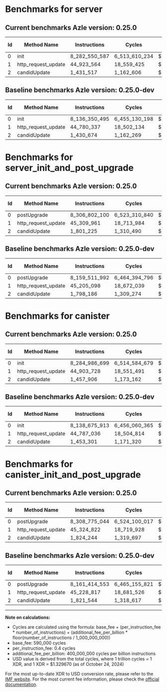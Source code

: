 # Benchmarks for server

## Current benchmarks Azle version: 0.25.0

| Id  | Method Name         | Instructions  | Cycles        | USD           | USD/Million Calls | Change                                |
| --- | ------------------- | ------------- | ------------- | ------------- | ----------------- | ------------------------------------- |
| 0   | init                | 8_282_550_587 | 6_513_610_234 | $0.0086609521 | $8_660.95         | <font color="red">+146_200_092</font> |
| 1   | http_request_update | 44_923_564    | 18_559_425    | $0.0000246779 | $24.67            | <font color="red">+143_227</font>     |
| 2   | candidUpdate        | 1_431_517     | 1_162_606     | $0.0000015459 | $1.54             | <font color="red">+843</font>         |

## Baseline benchmarks Azle version: 0.25.0-dev

| Id  | Method Name         | Instructions  | Cycles        | USD           | USD/Million Calls |
| --- | ------------------- | ------------- | ------------- | ------------- | ----------------- |
| 0   | init                | 8_136_350_495 | 6_455_130_198 | $0.0085831930 | $8_583.19         |
| 1   | http_request_update | 44_780_337    | 18_502_134    | $0.0000246017 | $24.60            |
| 2   | candidUpdate        | 1_430_674     | 1_162_269     | $0.0000015454 | $1.54             |

# Benchmarks for server_init_and_post_upgrade

## Current benchmarks Azle version: 0.25.0

| Id  | Method Name         | Instructions  | Cycles        | USD           | USD/Million Calls | Change                                |
| --- | ------------------- | ------------- | ------------- | ------------- | ----------------- | ------------------------------------- |
| 0   | postUpgrade         | 8_306_802_100 | 6_523_310_840 | $0.0086738507 | $8_673.85         | <font color="red">+147_290_108</font> |
| 1   | http_request_update | 45_309_961    | 18_713_984    | $0.0000248834 | $24.88            | <font color="red">+104_863</font>     |
| 2   | candidUpdate        | 1_801_225     | 1_310_490     | $0.0000017425 | $1.74             | <font color="red">+3_039</font>       |

## Baseline benchmarks Azle version: 0.25.0-dev

| Id  | Method Name         | Instructions  | Cycles        | USD           | USD/Million Calls |
| --- | ------------------- | ------------- | ------------- | ------------- | ----------------- |
| 0   | postUpgrade         | 8_159_511_992 | 6_464_394_796 | $0.0085955118 | $8_595.51         |
| 1   | http_request_update | 45_205_098    | 18_672_039    | $0.0000248277 | $24.82            |
| 2   | candidUpdate        | 1_798_186     | 1_309_274     | $0.0000017409 | $1.74             |

# Benchmarks for canister

## Current benchmarks Azle version: 0.25.0

| Id  | Method Name         | Instructions  | Cycles        | USD           | USD/Million Calls | Change                                |
| --- | ------------------- | ------------- | ------------- | ------------- | ----------------- | ------------------------------------- |
| 0   | init                | 8_284_986_699 | 6_514_584_679 | $0.0086622478 | $8_662.24         | <font color="red">+146_310_786</font> |
| 1   | http_request_update | 44_903_728    | 18_551_491    | $0.0000246674 | $24.66            | <font color="red">+116_692</font>     |
| 2   | candidUpdate        | 1_457_906     | 1_173_162     | $0.0000015599 | $1.55             | <font color="red">+4_605</font>       |

## Baseline benchmarks Azle version: 0.25.0-dev

| Id  | Method Name         | Instructions  | Cycles        | USD           | USD/Million Calls |
| --- | ------------------- | ------------- | ------------- | ------------- | ----------------- |
| 0   | init                | 8_138_675_913 | 6_456_060_365 | $0.0085844298 | $8_584.42         |
| 1   | http_request_update | 44_787_036    | 18_504_814    | $0.0000246053 | $24.60            |
| 2   | candidUpdate        | 1_453_301     | 1_171_320     | $0.0000015575 | $1.55             |

# Benchmarks for canister_init_and_post_upgrade

## Current benchmarks Azle version: 0.25.0

| Id  | Method Name         | Instructions  | Cycles        | USD           | USD/Million Calls | Change                                |
| --- | ------------------- | ------------- | ------------- | ------------- | ----------------- | ------------------------------------- |
| 0   | postUpgrade         | 8_308_775_044 | 6_524_100_017 | $0.0086749001 | $8_674.90         | <font color="red">+147_360_491</font> |
| 1   | http_request_update | 45_324_822    | 18_719_928    | $0.0000248913 | $24.89            | <font color="red">+96_005</font>      |
| 2   | candidUpdate        | 1_824_244     | 1_319_697     | $0.0000017548 | $1.75             | <font color="red">+2_700</font>       |

## Baseline benchmarks Azle version: 0.25.0-dev

| Id  | Method Name         | Instructions  | Cycles        | USD           | USD/Million Calls |
| --- | ------------------- | ------------- | ------------- | ------------- | ----------------- |
| 0   | postUpgrade         | 8_161_414_553 | 6_465_155_821 | $0.0085965237 | $8_596.52         |
| 1   | http_request_update | 45_228_817    | 18_681_526    | $0.0000248403 | $24.84            |
| 2   | candidUpdate        | 1_821_544     | 1_318_617     | $0.0000017533 | $1.75             |

---

**Note on calculations:**

- Cycles are calculated using the formula: base_fee + (per_instruction_fee \* number_of_instructions) + (additional_fee_per_billion \* floor(number_of_instructions / 1_000_000_000))
- base_fee: 590_000 cycles
- per_instruction_fee: 0.4 cycles
- additional_fee_per_billion: 400_000_000 cycles per billion instructions
- USD value is derived from the total cycles, where 1 trillion cycles = 1 XDR, and 1 XDR = $1.329670 (as of October 24, 2024)

For the most up-to-date XDR to USD conversion rate, please refer to the [IMF website](https://www.imf.org/external/np/fin/data/rms_sdrv.aspx).
For the most current fee information, please check the [official documentation](https://internetcomputer.org/docs/current/developer-docs/gas-cost#execution).

